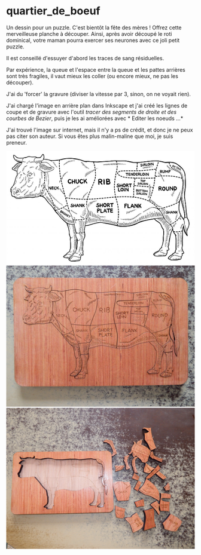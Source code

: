 # quartier_de_boeuf
 Un dessin pour un puzzle. 
C'est bientôt la fête des mères ! Offrez cette merveilleuse planche à découper. 
Ainsi, après avoir découpé le roti dominical, votre maman pourra exercer ses neurones avec ce 
joli petit puzzle. 

Il est conseillé d'essuyer d'abord les traces de sang résiduelles. 

Par expérience, la queue et l'espace entre la queue et les pattes arrières sont très fragiles, il vaut mieux les coller (ou encore mieux, ne pas les découper). 

J'ai du 'forcer' la gravure (diviser la vitesse par 3, sinon, on ne voyait rien). 

J'ai chargé l'image en arrière plan dans Inkscape et j'ai créé les lignes de coupe et de gravure avec l'outil *tracer des segments de droite et des courbes
de Bezier*, puis je les ai améliorées avec * Editer les noeuds ...*

J'ai trouvé l'image sur internet, mais il n'y a ps de crédit, et donc je ne peux pas citer son auteur. Si vous êtes plus malin-maline que moi, je suis preneur. 

![A](./coupedeboeuf.jpg "L'image de base") 
![B](./fini.JPG "Le puzzle terminé") 
![C](./demonte.JPG "Le puzzle démonté") 
